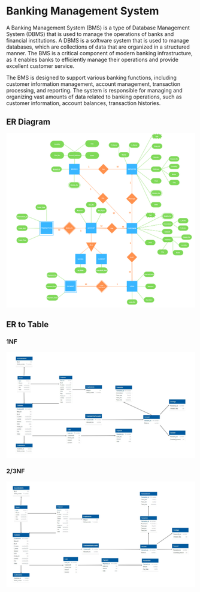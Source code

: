 # Banking Management System

A Banking Management System (BMS) is a type of Database Management System (DBMS)
that is used to manage the operations of banks and financial institutions. A DBMS is a
software system that is used to manage databases, which are collections of data that are
organized in a structured manner. The BMS is a critical component of modern banking
infrastructure, as it enables banks to efficiently manage their operations and provide excellent
customer service.

The BMS is designed to support various banking functions, including customer information
management, account management, transaction processing, and reporting. The system is
responsible for managing and organizing vast amounts of data related to banking operations,
such as customer information, account balances, transaction histories.


## ER Diagram

![er diag](Images/ER_diagram.png)

## ER to Table

### 1NF
![1nf table](Images/ER_to_Table%20(1NF).png)

### 2/3NF
![3nf table](Images/ER_to_Table%20(3NF).png)
